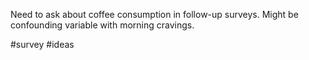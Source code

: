 Need to ask about coffee consumption in follow-up surveys. Might be confounding variable with morning cravings.

#survey #ideas 
